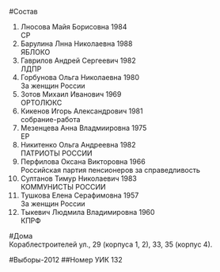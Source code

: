#Состав
1. Лносова Майя Борисовна 1984   
    СР
2. Барулина Лнна Николаевна 1988   
    ЯБЛОКО
3. Гаврилов Андрей Сергеевич 1982   
    ЛДПР
4. Горбунова Ольга Николаевна 1980   
    За женщин России
5. Зотов Михаил Иванович 1969   
    ОРТОЛЮКС
6. Кикенов Игорь Александрович 1981   
    собрание-работа
7. Мезенцева Анна Владмиировна 1975   
    ЕР
8. Никитенко Ольга Андреевна 1982   
    ПАТРИОТЫ РОССИИ
9. Перфилова Оксана Викторовна 1966   
    Российская партия пенсионеров за справедливость
10. Султанов Тимур Николаевич 1983   
    КОММУНИСТЫ РОССИИ
11. Тушкова Елена Серафимовна 1957   
    За женщин России
12. Тыкевич Людмила Владимировна 1960   
    КПРФ

#Дома  
Кораблестроителей ул.,     29 (корпуса 1, 2), 33, 35 (корпус 4).

#Выборы-2012
##Номер УИК
132
